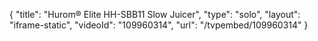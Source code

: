 {
    "title": "Hurom&reg; Elite HH-SBB11 Slow Juicer",
    "type": "solo",
    "layout": "iframe-static",
    "videoId": "109960314",
    "url": "\/tvpembed\/109960314"
}